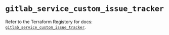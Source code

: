 # `gitlab_service_custom_issue_tracker`

Refer to the Terraform Registory for docs: [`gitlab_service_custom_issue_tracker`](https://registry.terraform.io/providers/gitlabhq/gitlab/16.1.0/docs/resources/service_custom_issue_tracker).
